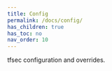 ```yaml
---
title: Config
permalink: /docs/config/
has_children: true
has_toc: no
nav_order: 10
---
```


tfsec configuration and overrides.
